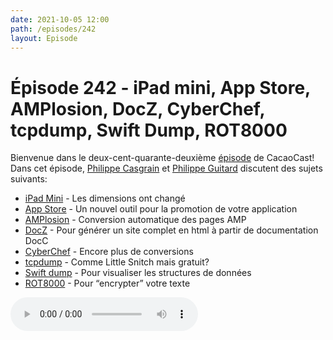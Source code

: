 ```yaml
---
date: 2021-10-05 12:00
path: /episodes/242
layout: Episode
---
```

# Épisode 242 - iPad mini, App Store, AMPlosion, DocZ, CyberChef, tcpdump, Swift Dump, ROT8000
<p>Bienvenue dans le deux-cent-quarante-deuxi&egrave;me&nbsp;<a href="https://cacaocast.com/media/cacaocast_242.mp3" title="CacaoCast Episode 242">épisode</a> de CacaoCast! Dans cet épisode, <a href="http://www.twitter.com/philippec" title="Philippe Casgrain sur Twitter">Philippe Casgrain</a> et <a href="http://www.twitter.com/cacaocast" title="Philippe Guitard sur Twitter">Philippe Guitard</a> discutent des sujets suivants:</p>
<ul>
<li><a href="https://twitter.com/marcoarment/status/1442554600993607685" title="iPad Mini">iPad Mini</a> - Les dimensions ont changé</li>
<li><a href="https://developer.apple.com/news/?id=8hlhzuj7&1631817842" title="App Store">App Store</a> - Un nouvel outil pour la promotion de votre application</li>
<li><a href="https://amplosion.app" title="AMPlosion">AMPlosion</a> - Conversion automatique des pages AMP</li>
<li><a href="https://www.alwaysrightinstitute.com/docz/" title="DocZ">DocZ</a> - Pour générer un site complet en html à partir de documentation DocC</li>
<li><a href="https://gchq.github.io/CyberChef/" title="CyberChef">CyberChef</a> - Encore plus de conversions</li>
<li><a href="https://twitter.com/marczak/status/1433826594045501443" title="tcpdump">tcpdump</a> - Comme Little Snitch mais gratuit?</li>
<li><a href="https://twitter.com/tundsdev/status/1431545212787113984" title="Swift dump">Swift dump</a> - Pour visualiser les structures de données</li>
<li><a href="http://rot8000.com/Index" title="ROT8000">ROT8000</a> - Pour “encrypter” votre texte</li>
</ul>
<p><audio controls><source src="https://cacaocast.com/media/cacaocast_242.mp3" type="audio/mpeg"><source src="https://cacaocast.com/media/cacaocast_242.mp3" type="audio/mp4">Votre navigateur ne supporte pas l'élément audio / Your browser does not support the audio element.</audio></p>
